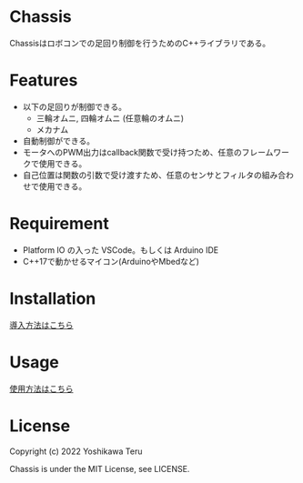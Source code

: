 # Chassis
Chassisはロボコンでの足回り制御を行うためのC++ライブラリである。

# Features
- 以下の足回りが制御できる。
  - 三輪オムニ, 四輪オムニ (任意輪のオムニ)
  - メカナム
- 自動制御ができる。
- モータへのPWM出力はcallback関数で受け持つため、任意のフレームワークで使用できる。
- 自己位置は関数の引数で受け渡すため、任意のセンサとフィルタの組み合わせで使用できる。

# Requirement
- Platform IO の入った VSCode。もしくは Arduino IDE
- C++17で動かせるマイコン(ArduinoやMbedなど)

# Installation
[導入方法はこちら](./docs/Installation.md)

# Usage
[使用方法はこちら](./docs/Usage.md)

# License
Copyright (c) 2022 Yoshikawa Teru

Chassis is under the MIT License, see LICENSE.
